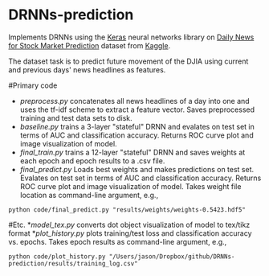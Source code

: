 # DRNNs-prediction

Implements DRNNs using the [Keras](https://keras.io/) neural networks library on [Daily News for Stock Market Prediction](https://www.kaggle.com/aaron7sun/stocknews) dataset from [Kaggle](https://www.kaggle.com/).

The dataset task is to predict future movement of the DJIA using current and previous days' news headlines as features.

#Primary code
* _preprocess.py_ concatenates all news headlines of a day into one and uses the tf-idf scheme to extract a feature vector. Saves preprocessed training and test data sets to disk. 
* _baseline.py_ trains a 3-layer "stateful" DRNN and evalates on test set in terms of AUC and classification accuracy. Returns ROC curve plot and image visualization of model. 
* _final_train.py_ trains a 12-layer "stateful" DRNN and saves weights at each epoch and epoch results to a .csv file.
* _final_predict.py_ Loads best weights and makes predictions on test set. Evalates on test set in terms of AUC and classification accuracy. Returns ROC curve plot and image visualization of model. Takes weight file location as command-line argument, e.g., 

```python code/final_predict.py "results/weights/weights-0.5423.hdf5"```

#Etc.
*_model_tex.py_ converts dot object visualization of model to tex/tikz format
*_plot_history.py_ plots training/test loss and classification accuracy vs. epochs. Takes epoch results as command-line argument, e.g., 

```python code/plot_history.py "/Users/jason/Dropbox/github/DRNNs-prediction/results/training_log.csv"```
